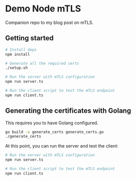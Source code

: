 # Demo Node mTLS

Companion repo to my blog post on mTLS.

## Getting started

```sh
# Install deps
npm install

# Generate all the required certs
./setup.sh

# Run the server with mTLS configuration
npm run server.ts

# Run the client script to test the mTLS endpoint
npm run client.ts
```

## Generating the certificates with Golang

This requires you to have Golang configured.

```sh
go build -o generate_certs generate_certs.go
./generate_certs
```

At this point, you can run the server and test the client:

```sh
# Run the server with mTLS configuration
npm run server.ts

# Run the client script to test the mTLS endpoint
npm run client.ts
```

